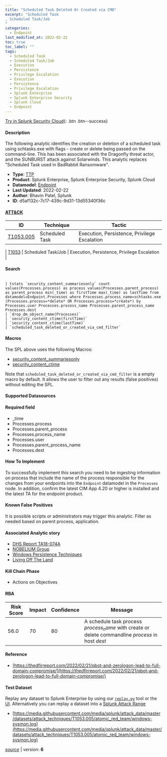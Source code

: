 ```yaml
---
title: "Scheduled Task Deleted Or Created via CMD"
excerpt: "Scheduled Task
, Scheduled Task/Job
"
categories:
  - Endpoint
last_modified_at: 2022-02-22
toc: true
toc_label: ""
tags:
  - Scheduled Task
  - Scheduled Task/Job
  - Execution
  - Persistence
  - Privilege Escalation
  - Execution
  - Persistence
  - Privilege Escalation
  - Splunk Enterprise
  - Splunk Enterprise Security
  - Splunk Cloud
  - Endpoint
---
```




[Try in Splunk Security Cloud](https://www.splunk.com/en_us/cyber-security.html){: .btn .btn--success}

#### Description

The following analytic identifies the creation or deletion of a scheduled task using schtasks.exe with flags - create or delete being passed on the command-line. This has been associated with the Dragonfly threat actor, and the SUNBURST attack against Solarwinds. This analytic replaces "Scheduled Task used in BadRabbit Ransomware".

- **Type**: [TTP](https://github.com/splunk/security_content/wiki/object-Analytic-Types)
- **Product**: Splunk Enterprise, Splunk Enterprise Security, Splunk Cloud
- **Datamodel**: [Endpoint](https://docs.splunk.com/Documentation/CIM/latest/User/Endpoint)
- **Last Updated**: 2022-02-22
- **Author**: Bhavin Patel, Splunk
- **ID**: d5af132c-7c17-439c-9d31-13d55340f36c


#### [ATT&CK](https://attack.mitre.org/)

| ID             | Technique        |  Tactic             |
| -------------- | ---------------- |-------------------- |
| [T1053.005](https://attack.mitre.org/techniques/T1053/005/) | Scheduled Task | Execution, Persistence, Privilege Escalation |

| [T1053](https://attack.mitre.org/techniques/T1053/) | Scheduled Task/Job | Execution, Persistence, Privilege Escalation |

#### Search

```

| tstats `security_content_summariesonly` count values(Processes.process) as process values(Processes.parent_process) as parent_process min(_time) as firstTime max(_time) as lastTime from datamodel=Endpoint.Processes where Processes.process_name=schtasks.exe (Processes.process=*delete* OR Processes.process=*create*) by Processes.user Processes.process_name Processes.parent_process_name Processes.dest 
| `drop_dm_object_name(Processes)` 
| `security_content_ctime(firstTime)`
| `security_content_ctime(lastTime)` 
| `scheduled_task_deleted_or_created_via_cmd_filter` 
```

#### Macros
The SPL above uses the following Macros:
* [security_content_summariesonly](https://github.com/splunk/security_content/blob/develop/macros/security_content_summariesonly.yml)
* [security_content_ctime](https://github.com/splunk/security_content/blob/develop/macros/security_content_ctime.yml)

Note that `scheduled_task_deleted_or_created_via_cmd_filter` is a empty macro by default. It allows the user to filter out any results (false positives) without editing the SPL.

#### Supported Datasources


#### Required field
* _time
* Processes.process
* Processes.parent_process
* Processes.process_name
* Processes.user
* Processes.parent_process_name
* Processes.dest


#### How To Implement
To successfully implement this search you need to be ingesting information on process that include the name of the process responsible for the changes from your endpoints into the `Endpoint` datamodel in the `Processes` node. In addition, confirm the latest CIM App 4.20 or higher is installed and the latest TA for the endpoint product.

#### Known False Positives
It is possible scripts or administrators may trigger this analytic. Filter as needed based on parent process, application.

#### Associated Analytic story
* [DHS Report TA18-074A](/stories/dhs_report_ta18-074a)
* [NOBELIUM Group](/stories/nobelium_group)
* [Windows Persistence Techniques](/stories/windows_persistence_techniques)
* [Living Off The Land](/stories/living_off_the_land)


#### Kill Chain Phase
* Actions on Objectives



#### RBA

| Risk Score  | Impact      | Confidence   | Message      |
| ----------- | ----------- |--------------|--------------|
| 56.0 | 70 | 80 | A schedule task process $process_name$ with create or delete commandline $process$ in host $dest$ |




#### Reference

* [https://thedfirreport.com/2022/02/21/qbot-and-zerologon-lead-to-full-domain-compromise/](https://thedfirreport.com/2022/02/21/qbot-and-zerologon-lead-to-full-domain-compromise/)



#### Test Dataset
Replay any dataset to Splunk Enterprise by using our [`replay.py`](https://github.com/splunk/attack_data#using-replaypy) tool or the [UI](https://github.com/splunk/attack_data#using-ui).
Alternatively you can replay a dataset into a [Splunk Attack Range](https://github.com/splunk/attack_range#replay-dumps-into-attack-range-splunk-server)


* [https://media.githubusercontent.com/media/splunk/attack_data/master/datasets/attack_techniques/T1053.005/atomic_red_team/windows-sysmon.log](https://media.githubusercontent.com/media/splunk/attack_data/master/datasets/attack_techniques/T1053.005/atomic_red_team/windows-sysmon.log)



[*source*](https://github.com/splunk/security_content/tree/develop/detections/endpoint/scheduled_task_deleted_or_created_via_cmd.yml) \| *version*: **6**